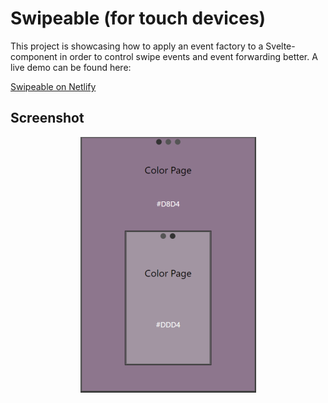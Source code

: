 # Swipeable (for touch devices)
This project is showcasing how to apply an event factory to a Svelte-component in order to control swipe events and event forwarding better. A live demo can be found here:

[Swipeable on Netlify](https://swipeable.netlify.app/)

## Screenshot

<p align="center">
  <img src="./screenshots/screenshot1small.png" alt-text="Screenshot from Swipeable Mobile app">
</p>